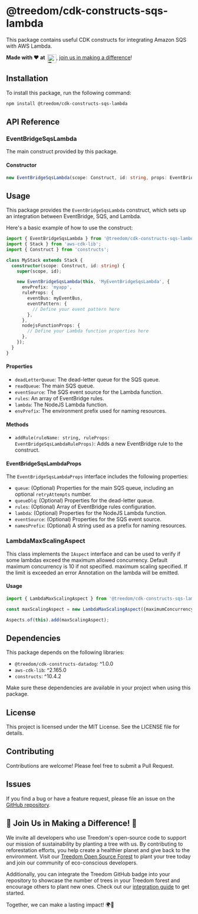 # @treedom/cdk-constructs-sqs-lambda

This package contains useful CDK constructs for integrating Amazon SQS with AWS Lambda.

__Made with ❤️ at&nbsp;&nbsp;[<img src="https://assets.treedom.net/image/upload/manual_uploads/treedom-logo-contrib_gjrzt6.png" height="24" alt="Treedom" border="0" align="top" />](#-join-us-in-making-a-difference-)__, [join us in making a difference](#-join-us-in-making-a-difference-)!

## Installation

To install this package, run the following command:

```bash
npm install @treedom/cdk-constructs-sqs-lambda
```

## API Reference

### EventBridgeSqsLambda

The main construct provided by this package.

#### Constructor

```typescript
new EventBridgeSqsLambda(scope: Construct, id: string, props: EventBridgeSqsLambdaProps)
```
## Usage

This package provides the `EventBridgeSqsLambda` construct, which sets up an integration between EventBridge, SQS, and Lambda.

Here's a basic example of how to use the construct:

```typescript
import { EventBridgeSqsLambda } from '@treedom/cdk-constructs-sqs-lambda';
import { Stack } from 'aws-cdk-lib';
import { Construct } from 'constructs';

class MyStack extends Stack {
  constructor(scope: Construct, id: string) {
    super(scope, id);

    new EventBridgeSqsLambda(this, 'MyEventBridgeSqsLambda', {
      envPrefix: 'myapp',
      ruleProps: {
        eventBus: myEventBus,
        eventPattern: {
          // Define your event pattern here
        },
      },
      nodejsFunctionProps: {
        // Define your Lambda function properties here
      },
    });
  }
}
```

#### Properties

- `deadLetterQueue`: The dead-letter queue for the SQS queue.
- `readQueue`: The main SQS queue.
- `eventSource`: The SQS event source for the Lambda function.
- `rules`: An array of EventBridge rules.
- `lambda`: The NodeJS Lambda function.
- `envPrefix`: The environment prefix used for naming resources.

#### Methods

- `addRule(ruleName: string, ruleProps: EventBridgeSqsLambdaRuleProps)`: Adds a new EventBridge rule to the construct.

#### EventBridgeSqsLambdaProps

The `EventBridgeSqsLambdaProps` interface includes the following properties:

- `queue`: (Optional) Properties for the main SQS queue, including an optional `retryAttempts` number.
- `queueDlq`: (Optional) Properties for the dead-letter queue.
- `rules`: (Optional) Array of EventBridge rules configuration.
- `lambda`: (Optional) Properties for the NodeJS Lambda function.
- `eventSource`: (Optional) Properties for the SQS event source.
- `namesPrefix`: (Optional) A string used as a prefix for naming resources.

### LambdaMaxScalingAspect

This class implements the `IAspect` interface and can be used to verify if some lambdas exceed the maximum allowed concurrency. Default maximum concurrency is 10 if not specified. maximum scaling specified. If the limit is exceeded an error Annotation on the lambda will be emitted.

#### Usage

```typescript
import { LambdaMaxScalingAspect } from '@treedom/cdk-constructs-sqs-lambda';

const maxScalingAspect = new LambdaMaxScalingAspect({maximumConcurrency: 50})

Aspects.of(this).add(maxScalingAspect);

```

## Dependencies

This package depends on the following libraries:

- `@treedom/cdk-constructs-datadog`: ^1.0.0
- `aws-cdk-lib`: ^2.165.0
- `constructs`: ^10.4.2

Make sure these dependencies are available in your project when using this package.

## License

This project is licensed under the MIT License. See the LICENSE file for details.

## Contributing

Contributions are welcome! Please feel free to submit a Pull Request.

## Issues

If you find a bug or have a feature request, please file an issue on the [GitHub repository](https://github.com/treedomtrees/cdk-constructs/issues).

## 🌳 Join Us in Making a Difference! 🌳

We invite all developers who use Treedom's open-source code to support our mission of sustainability by planting a tree with us. By contributing to reforestation efforts, you help create a healthier planet and give back to the environment. Visit our [Treedom Open Source Forest](https://www.treedom.net/en/organization/treedom/event/treedom-open-source) to plant your tree today and join our community of eco-conscious developers.

Additionally, you can integrate the Treedom GitHub badge into your repository to showcase the number of trees in your Treedom forest and encourage others to plant new ones. Check out our [integration guide](https://github.com/treedomtrees/.github/blob/main/TREEDOM_BADGE.md) to get started.

Together, we can make a lasting impact! 🌍💚